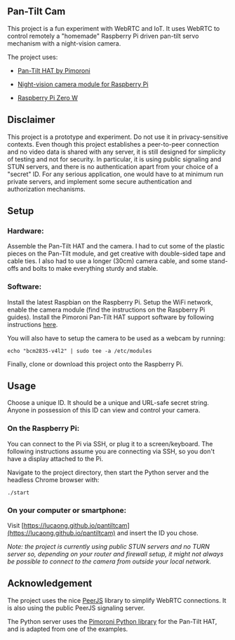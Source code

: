 ## Pan-Tilt Cam

This project is a fun experiment with WebRTC and IoT. It uses WebRTC to control
remotely a "homemade" Raspberry Pi driven pan-tilt servo mechanism with a
night-vision camera.

The project uses:

  - [Pan-Tilt HAT by Pimoroni](https://shop.pimoroni.com/products/pan-tilt-hat)

  - [Night-vision camera module for Raspberry Pi](https://shop.pimoroni.com/products/night-vision-camera-module-for-raspberry-pi?variant=12516582752339)

  - [Raspberry Pi Zero W](https://shop.pimoroni.com/products/raspberry-pi-zero-w)


## Disclaimer

This project is a prototype and experiment. Do not use it in privacy-sensitive
contexts. Even though this project establishes a peer-to-peer connection and no
video data is shared with any server, it is still designed for simplicity of
testing and not for security. In particular, it is using public signaling and
STUN servers, and there is no authentication apart from your choice of a
"secret" ID. For any serious application, one would have to at minimum run
private servers, and implement some secure authentication and authorization
mechanisms.


## Setup

### Hardware:

Assemble the Pan-Tilt HAT and the camera. I had to cut some of the plastic
pieces on the Pan-Tilt module, and get creative with double-sided tape and cable
ties. I also had to use a longer (30cm) camera cable, and some stand-offs and
bolts to make everything sturdy and stable.

### Software:

Install the latest Raspbian on the Raspberry Pi. Setup the WiFi network, enable
the camera module (find the instructions on the Raspberry Pi guides). Install
the Pimoroni Pan-Tilt HAT support software by following instructions
[here](https://github.com/pimoroni/pantilt-hat).

You will also have to setup the camera to be used as a webcam by running:

```
echo "bcm2835-v4l2" | sudo tee -a /etc/modules
```

Finally, clone or download this project onto the Raspberry Pi.


## Usage

Choose a unique ID. It should be a unique and URL-safe secret string. Anyone in
possession of this ID can view and control your camera.

### On the Raspberry Pi:

You can connect to the Pi via SSH, or plug it to a screen/keyboard. The
following instructions assume you are connecting via SSH, so you don't have a
display attached to the Pi.

Navigate to the project directory, then start the Python server and the headless
Chrome browser with:

```
./start
```

### On your computer or smartphone:

Visit [https://lucaong.github.io/pantiltcam](https://lucaong.github.io/pantiltcam) and insert the ID you chose.

_Note: the project is currently using public STUN servers and no TURN server so,
depending on your router and firewall setup, it might not always be possible to
connect to the camera from outside your local network._


## Acknowledgement

The project uses the nice [PeerJS](https://peerjs.com) library to simplify
WebRTC connections. It is also using the public PeerJS signaling server.

The Python server uses the [Pimoroni Python
library](https://github.com/pimoroni/pantilt-hat) for the Pan-Tilt HAT, and is
adapted from one of the examples.
